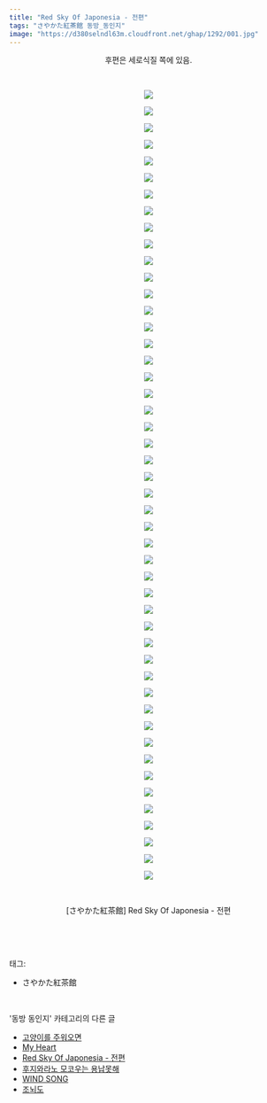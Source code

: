 ```yaml
---
title: "Red Sky Of Japonesia - 전편"
tags: "さやかた紅茶館 동방_동인지"
image: "https://d380selndl63m.cloudfront.net/ghap/1292/001.jpg"
---
```

<div class="article">
<p style="text-align: center; clear: none; float: none;">후편은 세로식질 쪽에 있음.</p>
<p style="text-align: center; clear: none; float: none;"><br/></p>
<p style="text-align: center; clear: none; float: none;"><img src="{{ site.imgserver5 }}/ghap/1292/001.jpg"/></p>
<p style="text-align: center; clear: none; float: none;"><img src="{{ site.imgserver5 }}/ghap/1292/002.jpg"/></p>
<p style="text-align: center; clear: none; float: none;"><img src="{{ site.imgserver5 }}/ghap/1292/003.jpg"/></p>
<p style="text-align: center; clear: none; float: none;"><img src="{{ site.imgserver5 }}/ghap/1292/004.jpg"/></p>
<p style="text-align: center; clear: none; float: none;"><img src="{{ site.imgserver5 }}/ghap/1292/005.jpg"/></p>
<p style="text-align: center; clear: none; float: none;"><img src="{{ site.imgserver5 }}/ghap/1292/006.jpg"/></p>
<p style="text-align: center; clear: none; float: none;"><img src="{{ site.imgserver5 }}/ghap/1292/007.jpg"/></p>
<p style="text-align: center; clear: none; float: none;"><img src="{{ site.imgserver5 }}/ghap/1292/008.jpg"/></p>
<p style="text-align: center; clear: none; float: none;"><img src="{{ site.imgserver5 }}/ghap/1292/009.jpg"/></p>
<p style="text-align: center; clear: none; float: none;"><img src="{{ site.imgserver5 }}/ghap/1292/010.jpg"/></p>
<p style="text-align: center; clear: none; float: none;"><img src="{{ site.imgserver5 }}/ghap/1292/011.jpg"/></p>
<p style="text-align: center; clear: none; float: none;"><img src="{{ site.imgserver5 }}/ghap/1292/012.jpg"/></p>
<p style="text-align: center; clear: none; float: none;"><img src="{{ site.imgserver5 }}/ghap/1292/013.jpg"/></p>
<p style="text-align: center; clear: none; float: none;"><img src="{{ site.imgserver5 }}/ghap/1292/014.jpg"/></p>
<p style="text-align: center; clear: none; float: none;"><img src="{{ site.imgserver5 }}/ghap/1292/015.jpg"/></p>
<p style="text-align: center; clear: none; float: none;"><img src="{{ site.imgserver5 }}/ghap/1292/016.jpg"/></p>
<p style="text-align: center; clear: none; float: none;"><img src="{{ site.imgserver5 }}/ghap/1292/017.jpg"/></p>
<p style="text-align: center; clear: none; float: none;"><img src="{{ site.imgserver5 }}/ghap/1292/018.jpg"/></p>
<p style="text-align: center; clear: none; float: none;"><img src="{{ site.imgserver5 }}/ghap/1292/019.jpg"/></p>
<p style="text-align: center; clear: none; float: none;"><img src="{{ site.imgserver5 }}/ghap/1292/020.jpg"/></p>
<p style="text-align: center; clear: none; float: none;"><img src="{{ site.imgserver5 }}/ghap/1292/021.jpg"/></p>
<p style="text-align: center; clear: none; float: none;"><img src="{{ site.imgserver5 }}/ghap/1292/022.jpg"/></p>
<p style="text-align: center; clear: none; float: none;"><img src="{{ site.imgserver5 }}/ghap/1292/023.jpg"/></p>
<p style="text-align: center; clear: none; float: none;"><img src="{{ site.imgserver5 }}/ghap/1292/024.jpg"/></p>
<p style="text-align: center; clear: none; float: none;"><img src="{{ site.imgserver5 }}/ghap/1292/025.jpg"/></p>
<p style="text-align: center; clear: none; float: none;"><img src="{{ site.imgserver5 }}/ghap/1292/026.jpg"/></p>
<p style="text-align: center; clear: none; float: none;"><img src="{{ site.imgserver5 }}/ghap/1292/027.jpg"/></p>
<p style="text-align: center; clear: none; float: none;"><img src="{{ site.imgserver5 }}/ghap/1292/028.jpg"/></p>
<p style="text-align: center; clear: none; float: none;"><img src="{{ site.imgserver5 }}/ghap/1292/029.jpg"/></p>
<p style="text-align: center; clear: none; float: none;"><img src="{{ site.imgserver5 }}/ghap/1292/030.jpg"/></p>
<p style="text-align: center; clear: none; float: none;"><img src="{{ site.imgserver5 }}/ghap/1292/031.jpg"/></p>
<p style="text-align: center; clear: none; float: none;"><img src="{{ site.imgserver5 }}/ghap/1292/032.jpg"/></p>
<p style="text-align: center; clear: none; float: none;"><img src="{{ site.imgserver5 }}/ghap/1292/033.jpg"/></p>
<p style="text-align: center; clear: none; float: none;"><img src="{{ site.imgserver5 }}/ghap/1292/034.jpg"/></p>
<p style="text-align: center; clear: none; float: none;"><img src="{{ site.imgserver5 }}/ghap/1292/035.jpg"/></p>
<p style="text-align: center; clear: none; float: none;"><img src="{{ site.imgserver5 }}/ghap/1292/036.jpg"/></p>
<p style="text-align: center; clear: none; float: none;"><img src="{{ site.imgserver5 }}/ghap/1292/037.jpg"/></p>
<p style="text-align: center; clear: none; float: none;"><img src="{{ site.imgserver5 }}/ghap/1292/038.jpg"/></p>
<p style="text-align: center; clear: none; float: none;"><img src="{{ site.imgserver5 }}/ghap/1292/039.jpg"/></p>
<p style="text-align: center; clear: none; float: none;"><img src="{{ site.imgserver5 }}/ghap/1292/040.jpg"/></p>
<p style="text-align: center; clear: none; float: none;"><img src="{{ site.imgserver5 }}/ghap/1292/041.jpg"/></p>
<p style="text-align: center; clear: none; float: none;"><img src="{{ site.imgserver5 }}/ghap/1292/042.jpg"/></p>
<p style="text-align: center; clear: none; float: none;"><img src="{{ site.imgserver5 }}/ghap/1292/043.jpg"/></p>
<p style="text-align: center; clear: none; float: none;"><img src="{{ site.imgserver5 }}/ghap/1292/044.jpg"/></p>
<p style="text-align: center; clear: none; float: none;"><img src="{{ site.imgserver5 }}/ghap/1292/045.jpg"/></p>
<p style="text-align: center; clear: none; float: none;"><img src="{{ site.imgserver5 }}/ghap/1292/046.jpg"/></p>
<p style="text-align: center; clear: none; float: none;"><img src="{{ site.imgserver5 }}/ghap/1292/047.jpg"/></p>
<p style="text-align: center; clear: none; float: none;"><img src="{{ site.imgserver5 }}/ghap/1292/048.jpg"/></p>
<p style="text-align: center; clear: none; float: none;"><br/></p>
<p style="text-align: center; clear: none; float: none;">[さやかた紅茶館] Red Sky Of Japonesia - 전편</p>
<p><br/></p>
</div><br/>
<div class="tagTrail">
<p>태그: </p>
<ul>
<li>さやかた紅茶館</li>
</ul>
</div><br/>
<div class="another">
<p>'동방 동인지' 카테고리의 다른 글</p>
<ul>
<li><a href="/ghap_1296">고양이를 주워오면</a></li>
<li><a href="/ghap_1294">My Heart</a></li>
<li><a href="/ghap_1292">Red Sky Of Japonesia - 전편</a></li>
<li><a href="/ghap_1290">후지와라노 모코우는 용납못해</a></li>
<li><a href="/ghap_1289">WIND SONG</a></li>
<li><a href="/ghap_1288">조뇌도</a></li>
</ul>
</div><br/>
<div class="cb_module cb_fluid">
<div class="cb_wrt cb_profile">
</div><!-- commentList close -->
</div><br/>
